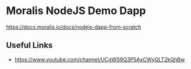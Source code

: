 # Moralis NodeJS Demo Dapp

https://docs.moralis.io/docs/nodejs-dapp-from-scratch


## Useful Links

- https://www.youtube.com/channel/UCgWS9Q3P5AxCWyQLT2kQhBw